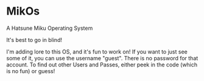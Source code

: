 # MikOs
A Hatsune Miku Operating System

It's best to go in blind!

I'm adding lore to this OS, and it's fun to work on!
If you want to just see some of it, you can use the username "guest". There is no password for that account.
To find out other Users and Passes, either peek in the code (which is no fun) or guess!
